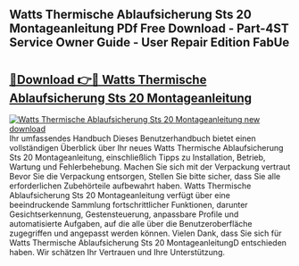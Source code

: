 ## Watts Thermische Ablaufsicherung Sts 20 Montageanleitung PDf Free Download - Part-4ST Service Owner Guide - User Repair Edition FabUe

# <h2><a href="http://df6v1s.blite.top/?on=Watts+Thermische+Ablaufsicherung+Sts+20+Montageanleitung">🔗Download 👉🔴 Watts Thermische Ablaufsicherung Sts 20 Montageanleitung</a></h2>

[![Watts Thermische Ablaufsicherung Sts 20 Montageanleitung new download](https://i.imgur.com/lujVjoI.png)](http://df6v1s.blite.top/?on=Watts+Thermische+Ablaufsicherung+Sts+20+Montageanleitung)
Ihr umfassendes Handbuch Dieses Benutzerhandbuch bietet einen vollständigen Überblick über Ihr neues Watts Thermische Ablaufsicherung Sts 20 Montageanleitung, einschließlich Tipps zu Installation, Betrieb, Wartung und Fehlerbehebung. Machen Sie sich mit der Verpackung vertraut Bevor Sie die Verpackung entsorgen, Stellen Sie bitte sicher, dass Sie alle erforderlichen Zubehörteile aufbewahrt haben. Watts Thermische Ablaufsicherung Sts 20 Montageanleitung verfügt über eine beeindruckende Sammlung fortschrittlicher Funktionen, darunter Gesichtserkennung, Gestensteuerung, anpassbare Profile und automatisierte Aufgaben, auf die alle über die Benutzeroberfläche zugegriffen und angepasst werden können. Vielen Dank, dass Sie sich für Watts Thermische Ablaufsicherung Sts 20 MontageanleitungD entschieden haben. Wir schätzen Ihr Vertrauen und Ihre Unterstützung.
